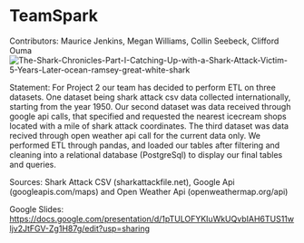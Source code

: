 # TeamSpark
Contributors: Maurice Jenkins, Megan Williams, Collin Seebeck, Clifford Ouma
![The-Shark-Chronicles-Part-I-Catching-Up-with-a-Shark-Attack-Victim-5-Years-Later-ocean-ramsey-great-white-shark](https://user-images.githubusercontent.com/85527359/132774671-e9d19a81-8352-4cd6-af68-f24da179c35c.jpg)



Statement: For Project 2 our team has decided to perform ETL on three datasets. One dataset being shark attack csv data collected internationally, starting from the year 1950. Our second dataset was data received through google api calls, that specified and requested the nearest icecream shops located with a mile of shark attack coordinates. The third dataset was data recived through open weather api call for the current data only.  We performed ETL through pandas, and loaded our tables after filtering and cleaning into a relational database (PostgreSql) to display our final tables and queries. 

Sources: Shark Attack CSV (sharkattackfile.net), Google Api (googleapis.com/maps) and Open Weather Api (openweathermap.org/api)

Google Slides: https://docs.google.com/presentation/d/1pTULOFYKIuWkUQvbIAH6TUS11wljv2JtFGV-Zg1H87g/edit?usp=sharing
